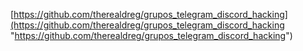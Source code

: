 [https://github.com/therealdreg/grupos_telegram_discord_hacking](https://github.com/therealdreg/grupos_telegram_discord_hacking "https://github.com/therealdreg/grupos_telegram_discord_hacking")
